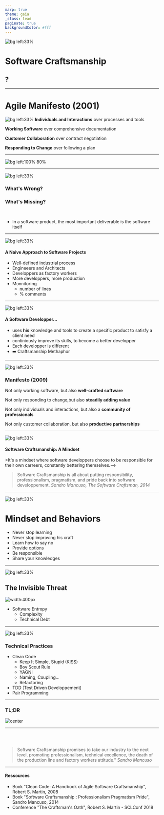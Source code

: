 ```yaml
---
marp: true
theme: gaia
_class: lead
paginate: true
backgroundColor: #fff
---
```

![bg left:33%](./img/forge-411923_640.jpg)

# **Software Craftsmanship**
##  ?

---
# Agile Manifesto (2001)

![bg left:33%](./img/agile.jpeg)
**Individuals and Interactions** over processes and tools

**Working Software** over comprehensive documentation

**Customer Collaboration** over contract negotiation

**Responding to Change** over following a plan 

---

![bg left:100% 80%](./img/agile-hangover.jpg)

---
![bg left:33%](./img/question.jpeg)

### What's Wrong?
### What's Missing?

<br>

* In a software product, the most important deliverable is the software itself


---
![bg left:33%](./img/factory.jpg)
#### A Naive Approach to Software Projects

- Well-defined industrial process
- Engineeers and Architects
- Developpers as factory workers
- More developpers, more production
- Monnitoring
    - number of lines
    - % comments
<!-- Un deveppeur sous pression prend des raccourcis, ajoute de la complexité.
Ne prend pas le temps d'automatiser une tache répétitive -->

---
![bg left:33%](./img/tools.jpg)
#### A Software Developper...
* uses **his** knowledge and tools to create a 
specific product to satisfy a client need
* continiously improve its skills, to become a better developper
* Each developper is different
* :arrow_right: Craftsmanship Methaphor

<!-- Pour améliorer vos logiciles, il faut de meilleuirs artisans
Parler de génération de code -->
<!-- les sociétés choisissent cherchent uniquement un coût -->

---
<!--
### HOWTO Create a better Software

- More Software Developpers or better Craftmen?

    - Software Craftsmen
- Give
    - Autonomy
    - Mastering
    - Purpose

---
-->
![bg left:33%](./img/craft.jpg)
### Manifesto (2009)


Not only working software, but also **well-crafted software**

Not only responding to change,but also **steadily adding value**
<!-- Règle du boy-scout -->

Not only individuals and interactions, but also a **community of professionals**

Not only customer collaboration, but also **productive partnerships**

---
![bg left:33%](./img/def.jpg)
#### Software Craftsmanship: A Mindset
<!-->>It's a mindset where software developpers choose to be responsible for their own carreers, constantly bettering themselves.-->

>Software Craftsmanship is all about putting responsibility, professionalism, pragmatism, and pride back into software developpement.
*Sandro Mancuso, The Software Craftsman, 2014*

---
<!--
# Définitions
>Software craftsmanship is an approach to software development that emphasizes the coding skills of the software developers.
>It is a response by software developers to the perceived ills of the mainstream software industry, including the prioritization of financial concerns over developer accountability
*Wikipedia*

---
## Un peu d'Historique

* 1992, "What Is Software Design?", Jack W. Reeves
* 1999, "The Pragmatic Programmer: From Journeyman to Master "
* 2017, "Software Craftsmanship: The New Imperative"
* 2008, "Craftsmanship over Crap", Robert C. Martin 
* 2009, Manifesto for Software Craftsmanship
* 2010, London Software Craftsmanship Community 
* 2014, "Software Craftsmanship : Professionalism Pragmatism Pride", Sandro Mancuso
* 2017, 2018, 2019 Conférence SC Londres

---
-->
![bg left:33%](./img/oath.jpg)
# Mindset and Behaviors

- Never stop learning
- Never stop improving his craft
- Learn how to say no
- Provide options
- Be responsible
- Share your knowledges


---
![bg left:33%](./img/desordre.jpg)
## The Invisible Threat


![width:400px](./img/coc.svg)
- Software Entropy
    - Complexity
    - Technical Debt

<!-- "tendance naturelle d'un système à se désordonner" -->

---
![bg left:33%](./img/pair.png)

### Technical Practices

- Clean Code
    - Keep It Simple, Stupid (KISS)
    - Boy Scout Rule
    - YAGNI
    - Naming, Coupling...
    - Refactoring
- TDD (Test Driven Developpement)
- Pair Programming




---
<style>
img[alt~="center"] {
  display: block;
  margin: 0 auto;
}
</style>

### TL;DR

![center](./img/balance.png)



---

<br>
<br>

>Software Craftsmanship promises to take our industry to the next level, promoting professionalism, technical excellence, the death of the production line and factory workers attitude."
*Sandro Mancuso*

---
#### Ressources

- Book "Clean Code: A Handbook of Agile Software Craftsmanship", Robert S. Martin, 2008
- Book "Software Craftsmanship : Professionalism Pragmatism Pride", Sandro Mancuso, 2014
- Conference "The Craftsman's Oath", Robert S. Martin - SCLConf 2018 

